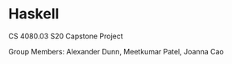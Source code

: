 # Haskell
CS 4080.03 S20 Capstone Project

Group Members: Alexander Dunn, Meetkumar Patel, Joanna Cao
